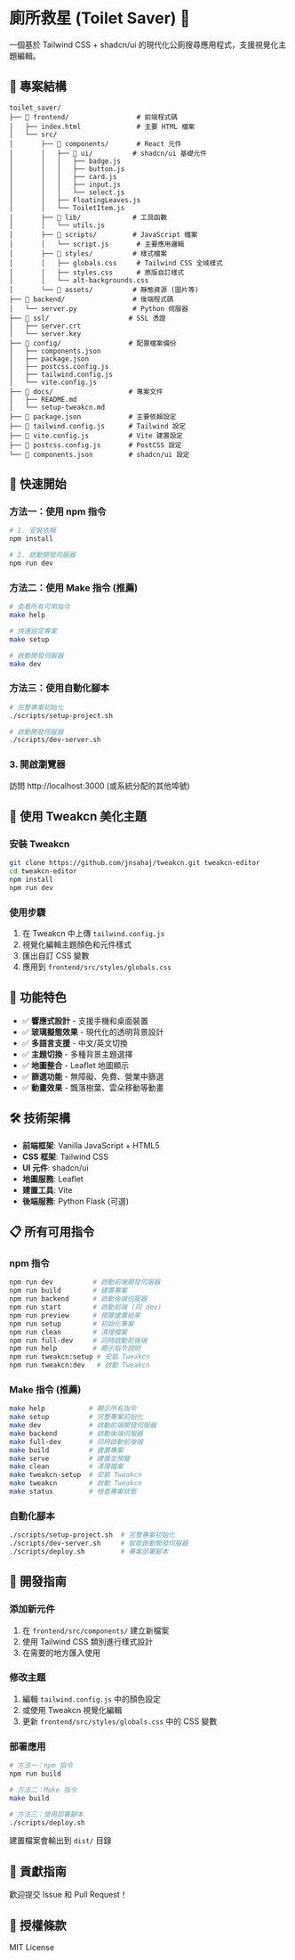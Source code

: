 # 廁所救星 (Toilet Saver) 🚽

一個基於 Tailwind CSS + shadcn/ui 的現代化公廁搜尋應用程式，支援視覺化主題編輯。

## 📁 專案結構

```
toilet_saver/
├── 📂 frontend/                 # 前端程式碼
│   ├── index.html              # 主要 HTML 檔案
│   └── src/
│       ├── 📂 components/       # React 元件
│       │   ├── 📂 ui/          # shadcn/ui 基礎元件
│       │   │   ├── badge.js
│       │   │   ├── button.js
│       │   │   ├── card.js
│       │   │   ├── input.js
│       │   │   └── select.js
│       │   ├── FloatingLeaves.js
│       │   └── ToiletItem.js
│       ├── 📂 lib/             # 工具函數
│       │   └── utils.js
│       ├── 📂 scripts/         # JavaScript 檔案
│       │   └── script.js       # 主要應用邏輯
│       ├── 📂 styles/          # 樣式檔案
│       │   ├── globals.css     # Tailwind CSS 全域樣式
│       │   ├── styles.css      # 原版自訂樣式
│       │   └── alt-backgrounds.css
│       └── 📂 assets/          # 靜態資源 (圖片等)
├── 📂 backend/                 # 後端程式碼
│   └── server.py              # Python 伺服器
├── 📂 ssl/                    # SSL 憑證
│   ├── server.crt
│   └── server.key
├── 📂 config/                 # 配置檔案備份
│   ├── components.json
│   ├── package.json
│   ├── postcss.config.js
│   ├── tailwind.config.js
│   └── vite.config.js
├── 📂 docs/                   # 專案文件
│   ├── README.md
│   └── setup-tweakcn.md
├── 📄 package.json            # 主要依賴設定
├── 📄 tailwind.config.js      # Tailwind 設定
├── 📄 vite.config.js          # Vite 建置設定
├── 📄 postcss.config.js       # PostCSS 設定
└── 📄 components.json         # shadcn/ui 設定
```

## 🚀 快速開始

### 方法一：使用 npm 指令
```bash
# 1. 安裝依賴
npm install

# 2. 啟動開發伺服器
npm run dev
```

### 方法二：使用 Make 指令 (推薦)
```bash
# 查看所有可用指令
make help

# 快速設定專案
make setup

# 啟動開發伺服器
make dev
```

### 方法三：使用自動化腳本
```bash
# 完整專案初始化
./scripts/setup-project.sh

# 啟動開發伺服器
./scripts/dev-server.sh
```

### 3. 開啟瀏覽器
訪問 http://localhost:3000 (或系統分配的其他埠號)

## 🎨 使用 Tweakcn 美化主題

### 安裝 Tweakcn
```bash
git clone https://github.com/jnsahaj/tweakcn.git tweakcn-editor
cd tweakcn-editor
npm install
npm run dev
```

### 使用步驟
1. 在 Tweakcn 中上傳 `tailwind.config.js`
2. 視覺化編輯主題顏色和元件樣式
3. 匯出自訂 CSS 變數
4. 應用到 `frontend/src/styles/globals.css`

## 📱 功能特色

- ✅ **響應式設計** - 支援手機和桌面裝置
- ✅ **玻璃擬態效果** - 現代化的透明背景設計
- ✅ **多語言支援** - 中文/英文切換
- ✅ **主題切換** - 多種背景主題選擇
- ✅ **地圖整合** - Leaflet 地圖顯示
- ✅ **篩選功能** - 無障礙、免費、營業中篩選
- ✅ **動畫效果** - 飄落樹葉、雲朵移動等動畫

## 🛠 技術架構

- **前端框架**: Vanilla JavaScript + HTML5
- **CSS 框架**: Tailwind CSS
- **UI 元件**: shadcn/ui
- **地圖服務**: Leaflet
- **建置工具**: Vite
- **後端服務**: Python Flask (可選)

## 📋 所有可用指令

### npm 指令
```bash
npm run dev          # 啟動前端開發伺服器
npm run build        # 建置專案
npm run backend      # 啟動後端伺服器
npm run start        # 啟動前端 (同 dev)
npm run preview      # 預覽建置結果
npm run setup        # 初始化專案
npm run clean        # 清理檔案
npm run full-dev     # 同時啟動前後端
npm run help         # 顯示指令說明
npm run tweakcn:setup # 安裝 Tweakcn
npm run tweakcn:dev   # 啟動 Tweakcn
```

### Make 指令 (推薦)
```bash
make help           # 顯示所有指令
make setup          # 完整專案初始化
make dev            # 啟動前端開發伺服器
make backend        # 啟動後端伺服器
make full-dev       # 同時啟動前後端
make build          # 建置專案
make serve          # 建置並預覽
make clean          # 清理檔案
make tweakcn-setup  # 安裝 Tweakcn
make tweakcn        # 啟動 Tweakcn
make status         # 檢查專案狀態
```

### 自動化腳本
```bash
./scripts/setup-project.sh  # 完整專案初始化
./scripts/dev-server.sh     # 智能啟動開發伺服器
./scripts/deploy.sh         # 專案部署腳本
```

## 📖 開發指南

### 添加新元件
1. 在 `frontend/src/components/` 建立新檔案
2. 使用 Tailwind CSS 類別進行樣式設計
3. 在需要的地方匯入使用

### 修改主題
1. 編輯 `tailwind.config.js` 中的顏色設定
2. 或使用 Tweakcn 視覺化編輯
3. 更新 `frontend/src/styles/globals.css` 中的 CSS 變數

### 部署應用
```bash
# 方法一：npm 指令
npm run build

# 方法二：Make 指令
make build

# 方法三：使用部署腳本
./scripts/deploy.sh
```
建置檔案會輸出到 `dist/` 目錄

## 🤝 貢獻指南

歡迎提交 Issue 和 Pull Request！

## 📄 授權條款

MIT License